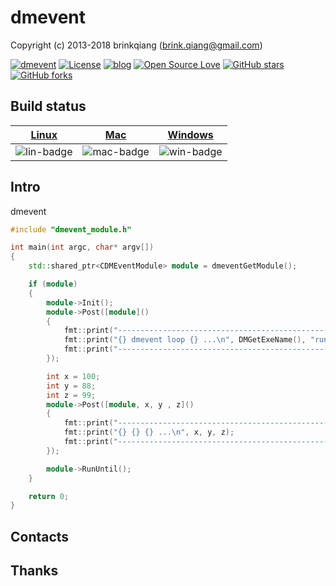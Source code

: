 # dmevent

Copyright (c) 2013-2018 brinkqiang (brink.qiang@gmail.com)

[![dmevent](https://img.shields.io/badge/brinkqiang-dmevent-blue.svg?style=flat-square)](https://github.com/brinkqiang/dmevent)
[![License](https://img.shields.io/badge/license-MIT-brightgreen.svg)](https://github.com/brinkqiang/dmevent/blob/master/LICENSE)
[![blog](https://img.shields.io/badge/Author-Blog-7AD6FD.svg)](https://brinkqiang.github.io/)
[![Open Source Love](https://badges.frapsoft.com/os/v3/open-source.png)](https://github.com/brinkqiang)
[![GitHub stars](https://img.shields.io/github/stars/brinkqiang/dmevent.svg?label=Stars)](https://github.com/brinkqiang/dmevent) 
[![GitHub forks](https://img.shields.io/github/forks/brinkqiang/dmevent.svg?label=Fork)](https://github.com/brinkqiang/dmevent)

## Build status
| [Linux][lin-link] | [Mac][mac-link] | [Windows][win-link] |
| :---------------: | :----------------: | :-----------------: |
| ![lin-badge]      | ![mac-badge]       | ![win-badge]        |

[lin-badge]: https://github.com/brinkqiang/dmevent/workflows/linux/badge.svg "linux build status"
[lin-link]:  https://github.com/brinkqiang/dmevent/actions/workflows/linux.yml "linux build status"
[mac-badge]: https://github.com/brinkqiang/dmevent/workflows/mac/badge.svg "mac build status"
[mac-link]:  https://github.com/brinkqiang/dmevent/actions/workflows/mac.yml "mac build status"
[win-badge]: https://github.com/brinkqiang/dmevent/workflows/win/badge.svg "win build status"
[win-link]:  https://github.com/brinkqiang/dmevent/actions/workflows/win.yml "win build status"

## Intro
dmevent
```cpp
#include "dmevent_module.h"

int main(int argc, char* argv[])
{
    std::shared_ptr<CDMEventModule> module = dmeventGetModule();

    if (module)
    {
        module->Init();
        module->Post([module]()
        {
            fmt::print("---------------------------------------------------------------\n");
            fmt::print("{} dmevent loop {} ...\n", DMGetExeName(), "running");
            fmt::print("---------------------------------------------------------------\n");
        });

		int x = 100;
		int y = 88;
		int z = 99;
        module->Post([module, x, y , z]()
        {
            fmt::print("---------------------------------------------------------------\n");
            fmt::print("{} {} {} ...\n", x, y, z);
            fmt::print("---------------------------------------------------------------\n");
        });

        module->RunUntil();
    }

    return 0;
}
```
## Contacts

## Thanks

